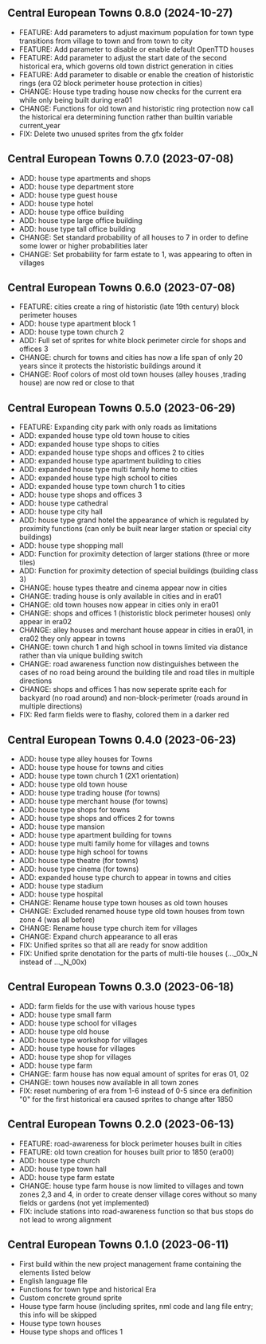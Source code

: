 Central European Towns 0.8.0 (2024-10-27)
----------------------------------------------------
- FEATURE: Add parameters to adjust maximum population for town type transitions from village to town and from town to city
- FEATURE: Add parameter to disable or enable default OpenTTD houses
- FEATURE: Add parameter to adjust the start date of the second historical era, which governs old town district generation in cities
- FEATURE: Add parameter to disable or enable the creation of historistic rings (era 02 block perimeter house protection in cities)
- CHANGE: House type trading house now checks for the current era while only being built during era01
- CHANGE: Functions for old town and historistic ring protection now call the historical era determining function rather than builtin variable current_year
- FIX: Delete two unused sprites from the gfx folder


Central European Towns 0.7.0 (2023-07-08)
----------------------------------------------------
- ADD: house type apartments and shops
- ADD: house type department store
- ADD: house type guest house
- ADD: house type hotel
- ADD: house type office building
- ADD: house type large office building
- ADD: house type tall office building
- CHANGE: Set standard probability of all houses to 7 in order to define some lower or higher probabilities later
- CHANGE: Set probability for farm estate to 1, was appearing to often in villages


Central European Towns 0.6.0 (2023-07-08)
----------------------------------------------------
- FEATURE: cities create a ring of historistic (late 19th century) block perimeter houses
- ADD: house type apartment block 1
- ADD: house type town church 2
- ADD: Full set of sprites for white block perimeter circle for shops and offices 3
- CHANGE: church for towns and cities has now a life span of only 20 years since it protects the historistic buildings around it
- CHANGE: Roof colors of most old town houses (alley houses ,trading house) are now red or close to that


Central European Towns 0.5.0 (2023-06-29)
----------------------------------------------------
- FEATURE: Expanding city park with only roads as limitations
- ADD: expanded house type old town house to cities
- ADD: expanded house type shops to cities
- ADD: expanded house type shops and offices 2 to cities
- ADD: expanded house type apartment building to cities
- ADD: expanded house type multi family home to cities
- ADD: expanded house type high school to cities
- ADD: expanded house type town church 1 to cities
- ADD: house type shops and offices 3
- ADD: house type cathedral
- ADD: house type city hall
- ADD: house type grand hotel the appearance of which is regulated by proximity functions (can only be built near larger station or special city buildings)
- ADD: house type shopping mall
- ADD: Function for proximity detection of larger stations (three or more tiles)
- ADD: Function for proximity detection of special buildings (building class 3)
- CHANGE: house types theatre and cinema appear now in cities
- CHANGE: trading house is only available in cities and in era01
- CHANGE: old town houses now appear in cities only in era01
- CHANGE: shops and offices 1 (historistic block perimeter houses) only appear in era02
- CHANGE: alley houses and merchant house appear in cities in era01, in era02 they only appear in towns
- CHANGE: town church 1 and high school in towns limited via distance rather than via unique building switch
- CHANGE: road awareness function now distinguishes between the cases of no road being around the building tile and road tiles in multiple directions
- CHANGE: shops and offices 1 has now seperate sprite each for backyard (no road around) and non-block-perimeter (roads around in multiple directions)
- FIX: Red farm fields were to flashy, colored them in a darker red


Central European Towns 0.4.0 (2023-06-23)
----------------------------------------------------
- ADD: house type alley houses for Towns
- ADD: house type house for towns and cities
- ADD: house type town church 1 (2X1 orientation)
- ADD: house type old town house
- ADD: house type trading house (for towns)
- ADD: house type merchant house (for towns)
- ADD: house type shops for towns
- ADD: house type shops and offices 2 for towns
- ADD: house type mansion
- ADD: house type apartment building for towns
- ADD: house type multi family home for villages and towns
- ADD: house type high school for towns
- ADD: house type theatre (for towns)
- ADD: house type cinema (for towns)
- ADD: expanded house type church to appear in towns and cities
- ADD: house type stadium
- ADD: house type hospital
- CHANGE: Rename house type town houses as old town houses 
- CHANGE: Excluded renamed house type old town houses from town zone 4 (was all before)
- CHANGE: Rename house type church item for villages
- CHANGE: Expand church appearance to all eras
- FIX: Unified sprites so that all are ready for snow addition
- FIX: Unified sprite denotation for the parts of multi-tile houses (..._00x_N instead of ..._N_00x)


Central European Towns 0.3.0 (2023-06-18)
----------------------------------------------------
- ADD: farm fields for the use with various house types
- ADD: house type small farm
- ADD: house type school for villages
- ADD: house type old house
- ADD: house type workshop for villages
- ADD: house type house for villages
- ADD: house type shop for villages
- ADD: house type farm
- CHANGE: farm house has now equal amount of sprites for eras 01, 02
- CHANGE: town houses now available in all town zones
- FIX: reset numbering of era from 1-6 instead of 0-5 since era definition "0" for the first historical era caused sprites to change after 1850


Central European Towns 0.2.0 (2023-06-13)
----------------------------------------------------
- FEATURE: road-awareness for block perimeter houses built in cities
- FEATURE: old town creation for houses built prior to 1850 (era00)
- ADD: house type church
- ADD: house type town hall
- ADD: house type farm estate
- CHANGE: house type farm house is now limited to villages and town zones 2,3 and 4, in order to create denser village cores without so many fields or gardens (not yet implemented)
- FIX: include stations into road-awareness function so that bus stops do not lead to wrong alignment


Central European Towns 0.1.0 (2023-06-11)
----------------------------------------------------
- First build within the new project management frame containing the elements listed below
- English language file
- Functions for town type and historical Era
- Custom concrete ground sprite
- House type farm house (including sprites, nml code and lang file entry; this info will be skipped 
- House type town houses
- House type shops and offices 1